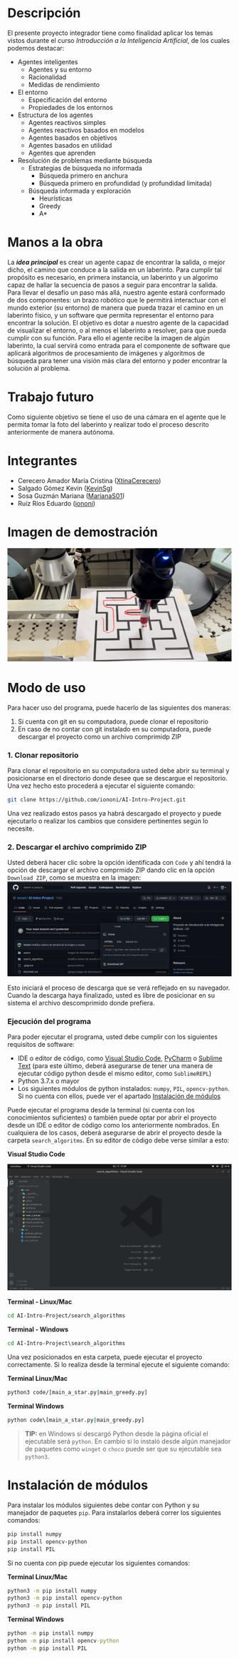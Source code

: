 # Descripción
El presente proyecto integrador tiene como finalidad aplicar los temas vistos durante el curso _Introducción a la Inteligencia Artificial_, de los cuales podemos destacar:

* Agentes inteligentes
  * Agentes y su entorno
  * Racionalidad
  * Medidas de rendimiento
* El entorno
  * Especificación del entorno
  * Propiedades de los entornos
* Estructura de los agentes
  * Agentes reactivos simples
  * Agentes reactivos basados en modelos
  * Agentes basados en objetivos
  * Agentes basados en utilidad
  * Agentes que aprenden
* Resolución de problemas mediante búsqueda
  * Estrategias de búsqueda no informada
    * Búsqueda primero en anchura
    * Búsqueda primero en profundidad (y profundidad limitada)
  * Búsqueda informada y exploración
    * Heurísticas
    * Greedy
    * A*
    
# Manos a la obra
La ***idea principal*** es crear un agente capaz de encontrar la salida, o mejor dicho, el camino que conduce a la salida en un laberinto. Para cumplir tal propósito es necesario, en primera instancia, un laberinto y un algorimo capaz de hallar la secuencia de pasos a seguir para encontrar la salida. Para llevar el desafío un paso más allá, nuestro agente estará conformado de dos componentes: un brazo robótico que le permitirá interactuar con el mundo exterior (su entorno) de manera que pueda trazar el camino en un laberinto físico, y un software que permita representar el entorno para encontrar la solución. El objetivo es dotar a nuestro agente de la capacidad de visualizar el entorno, o al menos el laberinto a resolver, para que pueda cumplir con su función. Para ello el agente recibe la imagen de algún laberinto, la cual servirá como entrada para el componente de software que aplicará algoritmos de procesamiento de imágenes y algoritmos de búsqueda para tener una visión más clara del entorno y poder encontrar la solución al problema.

# Trabajo futuro
Como siguiente objetivo se tiene el uso de una cámara en el agente que le permita tomar la foto del laberinto y realizar todo el proceso descrito anteriormente de manera autónoma.

# Integrantes
* Cerecero Amador María Cristina ([XtinaCerecero](https://github.com/XtinaCerecero))
* Salgado Gómez Kevin ([KevinSg](https://github.com/KevinSalgado))
* Sosa Guzmán Mariana ([MarianaS01](https://github.com/MarianaS01))
* Ruíz Ríos Eduardo ([iononi](https://github.com/iononi))

# Imagen de demostración
![Imagen de demostración](assets/demo_labyrinth.png)

# Modo de uso
Para hacer uso del programa, puede hacerlo de las siguientes dos maneras:
1. Si cuenta con git en su computadora, puede clonar el repositorio
2. En caso de no contar con git instalado en su computadora, puede descargar el proyecto como un archivo comprimidp ZIP

### 1. Clonar repositorio
Para clonar el repositorio en su computadora usted debe abrir su terminal y posicionarse en el directorio donde desee que se descargue el repositorio. Una vez hecho esto procederá a ejecutar el siguiente comando:
```bash
git clone https://github.com/iononi/AI-Intro-Project.git
```

Una vez realizado estos pasos ya habrá descargado el proyecto y puede ejecutarlo o realizar los cambios que considere pertinentes según lo necesite.

### 2. Descargar el archivo comprimido ZIP
Usted deberá hacer clic sobre la opción identificada con `Code` y ahí tendrá la opción de descargar el archivo comprmido ZIP dando clic en la opción `Download ZIP`, como se muestra en la imagen:
![Descargar archivo comprimido ZIP del proyecto](assets/download_zip.png)

Esto iniciará el proceso de descarga que se verá reflejado en su navegador. Cuando la descarga haya finalizado, usted es libre de posicionar en su sistema el archivo descomprimido donde prefiera.

### Ejecución del programa
Para poder ejecutar el programa, usted debe cumplir con los siguientes requisitos de software:
- IDE o editor de código, como [Visual Studio Code](https://code.visualstudio.com/), [PyCharm](https://www.jetbrains.com/es-es/pycharm/) o [Sublime Text](https://www.sublimetext.com/) (para este último, deberá asegurarse de tener una manera de ejecutar código python desde el mismo editor, como `SublimeREPL`)
- Python 3.7.x o mayor
- Los siguientes módulos de python instalados: `numpy`, `PIL`, `opencv-python`. Si no cuenta con ellos, puede ver el apartado [Instalación de módulos](https://github.com/iononi/AI-Intro-Project#instalación-de-módulos)

Puede ejecutar el programa desde la terminal (si cuenta con los conocimientos suficientes) o también puede optar por abrir el proyecto desde un IDE o editor de código como los anteriormente nombrados. En cualquiera de los casos, deberá asegurarse de abrir el proyecto desde la carpeta `search_algoritms`. En su editor de código debe verse similar a esto:

**Visual Studio Code**

![Explorador de archivos de VSCode](assets/file_explorer.png)

**Terminal - Linux/Mac**

```bash
cd AI-Intro-Project/search_algorithms
```

**Terminal - Windows**

```cmd
cd AI-Intro-Project\search_algorithms
```

Una vez posicionados en esta carpeta, puede ejecutar el proyecto correctamente. Si lo realiza desde la terminal ejecute el siguiente comando:

**Terminal Linux/Mac**

```bash
python3 code/[main_a_star.py|main_greedy.py]
```

**Terminal Windows**

```cmd
python code\[main_a_star.py|main_greedy.py]
```

> **TIP:** en Windows si descargó Python desde la página oficial el ejecutable será `python`. En cambio si lo instaló desde algún manejador de paquetes como `winget` o `choco` puede ser que su ejecutable sea `python3`.

# Instalación de módulos
Para instalar los módulos siguientes debe contar con Python y su manejador de paquetes `pip`. Para instalarlos deberá correr los siguientes comandos:
```bash
pip install numpy
pip install opencv-python
pip install PIL
```

Si no cuenta con pip puede ejecutar los siguientes comandos:

**Terminal Linux/Mac**

```bash
python3 -m pip install numpy
python3 -m pip install opencv-python
python3 -m pip install PIL
```

**Terminal Windows**

```cmd
python -m pip install numpy
python -m pip install opencv-python
python -m pip install PIL
```
